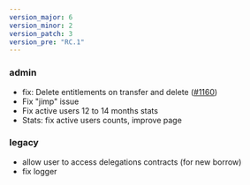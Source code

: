 ```yaml
---
version_major: 6
version_minor: 2
version_patch: 3
version_pre: "RC.1"
---
```


### admin
     
- fix: Delete entitlements on transfer and delete ([#1160](https://github.com/leihs/leihs/issues/1160))
- Fix "jimp" issue
- Fix active users 12 to 14 months stats
- Stats: fix active users counts, improve page

### legacy
     
- allow user to access delegations contracts (for new borrow)
- fix logger
